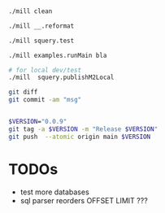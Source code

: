 


```sh


./mill clean

./mill __.reformat

./mill squery.test

./mill examples.runMain bla

# for local dev/test
./mill  squery.publishM2Local

git diff
git commit -am "msg"


$VERSION="0.0.9"
git tag -a $VERSION -m "Release $VERSION"
git push  --atomic origin main $VERSION


```

# TODOs

- test more databases
- sql parser reorders OFFSET LIMIT ???
